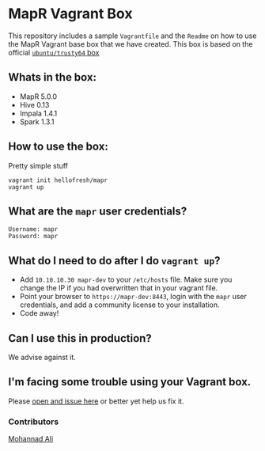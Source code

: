 # MapR Vagrant Box
This repository includes a sample `Vagrantfile` and the `Readme` on how to use the MapR Vagrant base box that we have created.
This box is based on the official [`ubuntu/trusty64` box](https://atlas.hashicorp.com/ubuntu/boxes/trusty64)

## Whats in the box:
* MapR 5.0.0
* Hive 0.13
* Impala 1.4.1
* Spark 1.3.1

## How to use the box:
Pretty simple stuff
```
vagrant init hellofresh/mapr
vagrant up
```

## What are the `mapr` user credentials?
```
Username: mapr
Password: mapr
```

## What do I need to do after I do `vagrant up`?
- Add `10.10.10.30 mapr-dev` to your `/etc/hosts` file. Make sure you change the IP if you had overwritten that in your vagrant file.
- Point your browser to `https://mapr-dev:8443`, login with the `mapr` user credentials, and add a community license to your installation.
- Code away!

## Can I use this in production?
We advise against it.

## I'm facing some trouble using your Vagrant box.
Please [open and issue here](https://github.com/hellofresh/mapr-vagrant/issues) or better yet help us fix it.


### Contributors
[Mohannad Ali](https://www.github.com/mandoz)
